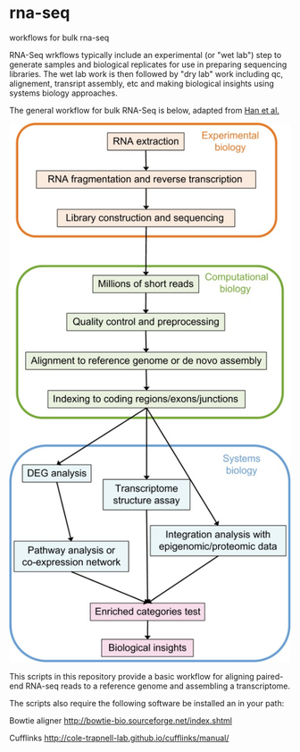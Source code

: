 # rna-seq
workflows for bulk rna-seq

RNA-Seq wrkflows typically include an experimental (or "wet lab") step to generate samples and biological replicates for use in preparing sequencing libraries. The wet lab work is then followed by "dry lab" work including qc, alignement, transript assembly, etc and making biological insights using systems biology approaches.

The general workflow for bulk RNA-Seq is below, adapted from [Han et al.](https://www.ncbi.nlm.nih.gov/pmc/articles/PMC4648566/)

![Alt text](https://github.com/ctrhodes/rna-seq/blob/master/overview%20of%20bulk%20rna-seq%20workflow.jpg?raw=true)

This scripts in this repository provide a basic workflow for aligning paired-end RNA-seq reads to a reference genome and assembling a transcriptome.

The scripts also require the following software be installed an in your path:

Bowtie aligner http://bowtie-bio.sourceforge.net/index.shtml

Cufflinks http://cole-trapnell-lab.github.io/cufflinks/manual/

